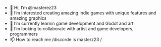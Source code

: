 - 👋 Hi, I’m @masterez23
- 👀 I’m interested creating amazing indie games
with unique features and amazing graphics 
- 🌱 I’m currently learnin game development and Godot and art
- 💞️ I’m looking to collaborate with artist and game developers, programmers 
- 📫 How to reach me /discorde is masterz23 /


<!---
masterez23/masterez23 is a ✨ special ✨ repository because its `README.md` (this file) appears on your GitHub profile.
You can click the Preview link to take a look at your changes.
--->
